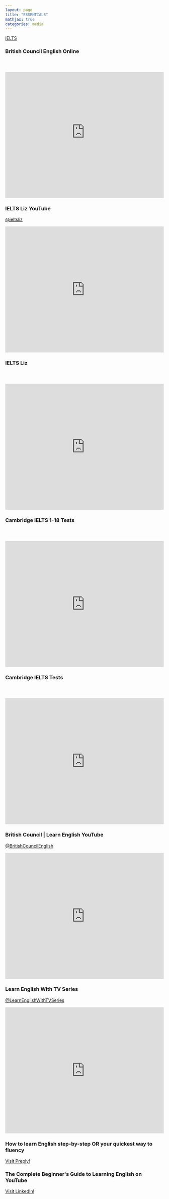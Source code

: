 ```yaml
---
layout: page
title: "ESSENTIALS"
mathjax: true
categories: media
---
```



[IELTS](/Essentials/ielts.md)

### **British Council English Online**
<html>
<header>
</header>
<body>
<embed src="https://englishonline.britishcouncil.org/platform/nui/reactui/build/index.html?46220#/extra-study/multimedia/22" 
style="width:100%; height: 400px;">
</body>
</html>

### **IELTS Liz YouTube**
[@ieltsliz](https://www.youtube.com/@ieltsliz/playlists)





<iframe width="100%" height="400px" src="https://www.youtube.com/embed/q8qmJeBxk4Q?si=Y2A1Ma8JzGChuvLP" title="YouTube video player" frameborder="0" allow="accelerometer; autoplay; clipboard-write; encrypted-media; gyroscope; picture-in-picture; web-share" referrerpolicy="strict-origin-when-cross-origin" allowfullscreen></iframe>

### **IELTS Liz**
<html>
<header>
</header>
<body>
<embed src="https://ieltsliz.com/" 
style="width:100%; height: 400px;">
</body>
</html>

### **Cambridge IELTS 1-18 Tests**
<html>
<header>
</header>
<body>
<embed src="https://practicepteonline.com/cambridge-ielts-1-13-tests/" 
style="width:100%; height: 400px;">
</body>
</html>

### **Cambridge IELTS Tests**
<html>
<header>
</header>
<body>
<embed src="https://practicepteonline.com/" 
style="width:100%; height: 400px;">
</body>
</html>

### **British Council | Learn English YouTube**
[@BritishCouncilEnglish](https://www.youtube.com/@BritishCouncilEnglish/)

<iframe width="100%" height="400px" src="https://www.youtube.com/embed/dBJl2STs0Wg?si=yqSM-wfy2yvN5mAY" title="YouTube video player" frameborder="0" allow="accelerometer; autoplay; clipboard-write; encrypted-media; gyroscope; picture-in-picture; web-share" referrerpolicy="strict-origin-when-cross-origin" allowfullscreen></iframe>

### **Learn English With TV Series**
[@LearnEnglishWithTVSeries](https://www.youtube.com/@LearnEnglishWithTVSeries)


<iframe width="100%" height="400px" src="https://www.youtube.com/embed/gl7LB1nZroo?si=Ub0mL4oQBM2Io6Hz" title="YouTube video player" frameborder="0" allow="accelerometer; autoplay; clipboard-write; encrypted-media; gyroscope; picture-in-picture; web-share" referrerpolicy="strict-origin-when-cross-origin" allowfullscreen></iframe><br>

### **How to learn English step-by-step OR your quickest way to fluency**
<a href="[https://preply.com/](https://preply.com/en/blog/learn-english-fast-and-easy/)">Visit Preply!</a><br>

### **The Complete Beginner's Guide to Learning English on YouTube**
<a href="[https://www.linkedin.com/](https://www.linkedin.com/pulse/complete-beginners-guide-learning-english-youtube-shakil-ahmad-ckpvf)">Visit LinkedIn!</a>
